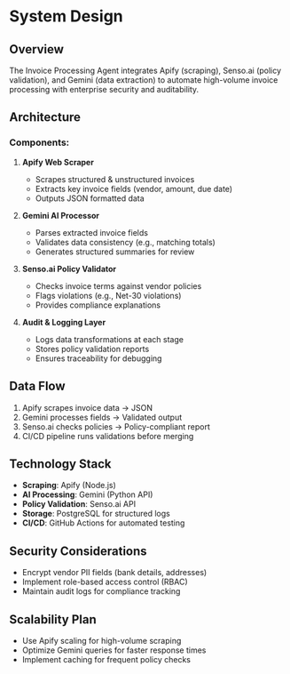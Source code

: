 # System Design

## Overview
The Invoice Processing Agent integrates Apify (scraping), Senso.ai (policy validation), and Gemini (data extraction) to automate high-volume invoice processing with enterprise security and auditability.

## Architecture
### Components:
1. **Apify Web Scraper**
   - Scrapes structured & unstructured invoices
   - Extracts key invoice fields (vendor, amount, due date)
   - Outputs JSON formatted data

2. **Gemini AI Processor**
   - Parses extracted invoice fields
   - Validates data consistency (e.g., matching totals)
   - Generates structured summaries for review

3. **Senso.ai Policy Validator**
   - Checks invoice terms against vendor policies
   - Flags violations (e.g., Net-30 violations)
   - Provides compliance explanations

4. **Audit & Logging Layer**
   - Logs data transformations at each stage
   - Stores policy validation reports
   - Ensures traceability for debugging

## Data Flow
1. Apify scrapes invoice data → JSON
2. Gemini processes fields → Validated output
3. Senso.ai checks policies → Policy-compliant report
4. CI/CD pipeline runs validations before merging

## Technology Stack
- **Scraping**: Apify (Node.js)
- **AI Processing**: Gemini (Python API)
- **Policy Validation**: Senso.ai API
- **Storage**: PostgreSQL for structured logs
- **CI/CD**: GitHub Actions for automated testing

## Security Considerations
- Encrypt vendor PII fields (bank details, addresses)
- Implement role-based access control (RBAC)
- Maintain audit logs for compliance tracking

## Scalability Plan
- Use Apify scaling for high-volume scraping
- Optimize Gemini queries for faster response times
- Implement caching for frequent policy checks
